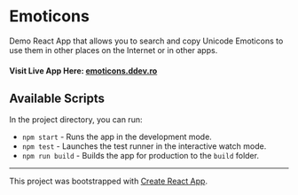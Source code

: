 # Emoticons

Demo React App that allows you to search and copy Unicode Emoticons to use them in other places on the Internet or in other apps.

#### Visit Live App Here: [emoticons.ddev.ro](https://emoticons.ddev.ro)

## Available Scripts

In the project directory, you can run:

* `npm start` - Runs the app in the development mode.
* `npm test` - Launches the test runner in the interactive watch mode.
* `npm run build` - Builds the app for production to the `build` folder.

---

This project was bootstrapped with [Create React App](https://github.com/facebook/create-react-app).


